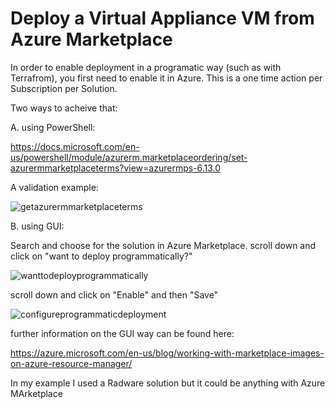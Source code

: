 # Deploy a Virtual Appliance VM from Azure Marketplace

In order to enable deployment in a programatic way (such as with Terrafrom), you first need to enable it in Azure. This is a one time action per Subscription per Solution.

Two ways to acheive that:

A. using PowerShell:

https://docs.microsoft.com/en-us/powershell/module/azurerm.marketplaceordering/set-azurermmarketplaceterms?view=azurermps-6.13.0

A validation example:

![getazurermmarketplaceterms](https://user-images.githubusercontent.com/18166141/50479182-ecfdf700-09dd-11e9-9afa-d47f0a77fcb9.JPG)


B. using GUI:

Search and choose for the solution in Azure Marketplace. scroll down and click on "want to deploy programmatically?"

![wanttodeployprogrammatically](https://user-images.githubusercontent.com/18166141/50479221-25053a00-09de-11e9-82cf-c779acaa272a.jpg)

scroll down and click on "Enable" and then "Save"

![configureprogrammaticdeployment](https://user-images.githubusercontent.com/18166141/50479242-377f7380-09de-11e9-94b3-3e07492533bd.JPG)

further information on the GUI way can be found here:

https://azure.microsoft.com/en-us/blog/working-with-marketplace-images-on-azure-resource-manager/

In my example I used a Radware solution but it could be anything with Azure MArketplace
